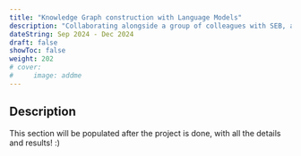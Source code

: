 ```yaml
---
title: "Knowledge Graph construction with Language Models"
description: "Collaborating alongside a group of colleagues with SEB, a leading Nordic bank, on a joint project for my Project Course in Data Science at KTH. My role involves proposing methods to enhance accuracy by integrating multiple large language models (LLMs) in a consensus-based pipeline. Our efforts also include dataset acquisition, data cleaning, and preprocessing, as well as managing the technical setup and integration of the language models within the project."
dateString: Sep 2024 - Dec 2024
draft: false
showToc: false
weight: 202
# cover:
#     image: addme
---
```


## Description

This section will be populated after the project is done, with all the details and results! :)

